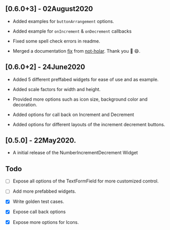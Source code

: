 ## [0.6.0+3] - 02August2020

* Added examples for `buttonArrangement` options.

* Added example for `onIncrement` & `onDecrement` callbacks

* Fixed some spell check errors in readme.

* Merged a documentation [fix](https://github.com/Abhilash-Chandran/number_inc_dec/pull/2) from [not-holar](https://github.com/not-holar). Thank you 🥇 😄.

## [0.6.0+2] - 24June2020

* Added 5 different preffabed widgets for ease of use and  as example.

* Added scale factors for width and height.

* Provided more options such as icon size, background color and decoration.

* Added options for call back on Increment and Decrement

* Added options for different layouts of the increment decrement buttons.

## [0.5.0] - 22May2020.

- A initial release of the NumberIncrementDecrement Widget


## Todo

- [ ] Expose all options of the TextFormField for more customized control.

- [ ] Add more prefabbed widgets.

- [x] Write golden test cases.

- [x] Expose call back options

- [x] Expose more options for Icons.

